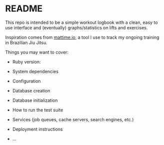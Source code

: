 # README

This repo is intended to be a simple workout logbook with a clean, easy to use interface and (eventually) graphs/statistics on lifts and exercises.  

Inspiration comes from [mattime.io](https://www.mattime.io/),  a tool I use to track my ongoing training in Brazilian Jiu Jitsu. 

Things you may want to cover:

* Ruby version:

* System dependencies

* Configuration

* Database creation

* Database initialization

* How to run the test suite

* Services (job queues, cache servers, search engines, etc.)

* Deployment instructions

* ...
